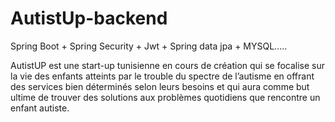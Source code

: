# AutistUp-backend
Spring Boot + Spring Security + Jwt + Spring data jpa + MYSQL.....

AutistUP est une start-up tunisienne en cours de création qui se focalise sur la
vie des enfants atteints par le trouble du spectre de l’autisme en offrant des
services bien déterminés selon leurs besoins et qui aura comme but ultime de
trouver des solutions aux problèmes quotidiens que rencontre un enfant autiste. 
